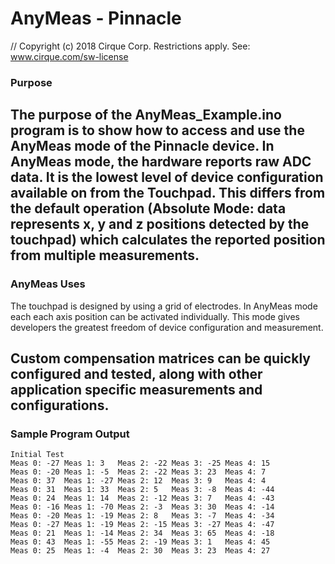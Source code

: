 # AnyMeas - Pinnacle

// Copyright (c) 2018 Cirque Corp. Restrictions apply. See: www.cirque.com/sw-license

### Purpose

The purpose of the AnyMeas_Example.ino program is to show how to access and use the AnyMeas mode of the Pinnacle device. In AnyMeas mode, the
hardware reports raw ADC data. It is the lowest level of device configuration
available on from the Touchpad. This differs from the default operation
(Absolute Mode: data represents x, y and z positions detected by the touchpad)
which calculates the reported position from multiple measurements.
----------------------------------------------------------------------------------------------------------------------
### AnyMeas Uses

The touchpad is designed by using a grid of electrodes. In AnyMeas mode each
each axis position can be activated individually. This mode gives developers
the greatest freedom of device configuration and measurement.

Custom compensation matrices can be quickly configured and tested, along with other application specific measurements and configurations. 
----------------------------------------------------------------------------------------------------------------------
### Sample Program Output

    Initial Test
    Meas 0: -27	Meas 1: 3	Meas 2: -22	Meas 3: -25	Meas 4: 15
    Meas 0: -20	Meas 1: -5	Meas 2: -22	Meas 3: 23	Meas 4: 7
    Meas 0: 37	Meas 1: -27	Meas 2: 12	Meas 3: 9	Meas 4: 4
    Meas 0: 31	Meas 1: 33	Meas 2: 5	Meas 3: -8	Meas 4: -44
    Meas 0: 24	Meas 1: 14	Meas 2: -12	Meas 3: 7	Meas 4: -43
    Meas 0: -16	Meas 1: -70	Meas 2: -3	Meas 3: 30	Meas 4: -14
    Meas 0: -20	Meas 1: -19	Meas 2: 8	Meas 3: -7	Meas 4: -34
    Meas 0: -27	Meas 1: -19	Meas 2: -15	Meas 3: -27	Meas 4: -47
    Meas 0: 21	Meas 1: -14	Meas 2: 34	Meas 3: 65	Meas 4: -18
    Meas 0: 43	Meas 1: -55	Meas 2: -19	Meas 3: 1	Meas 4: 45
    Meas 0: 25	Meas 1: -4	Meas 2: 30	Meas 3: 23	Meas 4: 27
